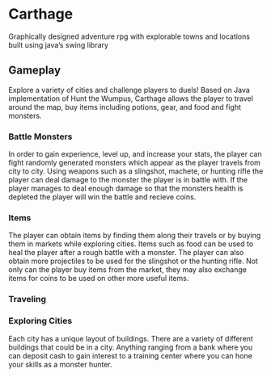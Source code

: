# Carthage

Graphically designed adventure rpg with explorable towns and locations built using java’s swing library

## Gameplay

Explore a variety of cities and challenge players to duels!  Based on Java implementation of Hunt the Wumpus, Carthage allows the player to travel around the map, buy items including potions, gear, and food and fight monsters. 

### Battle Monsters
In order to gain experience, level up, and increase your stats, the player can fight randomly generated monsters which appear as the player travels from city to city.  Using weapons such as a slingshot, machete, or hunting rifle the player can deal damage to the monster the player is in battle with.  If the player manages to deal enough damage so that the monsters health is depleted the player will win the battle and recieve coins.

### Items
The player can obtain items by finding them along their travels or by buying them in markets while exploring cities.  Items such as food can be used to heal the player after a rough battle with a monster.  The player can also obtain more projectiles to be used for the slingshot or the hunting rifle.  Not only can the player buy items from the market, they may also exchange items for coins to be used on other more useful items.

### Traveling


### Exploring Cities
Each city has a unique layout of buildings.  There are a variety of different buildings that could be in a city.  Anything ranging from a bank where you can deposit cash to gain interest to a training center where you can hone your skills as a monster hunter.



